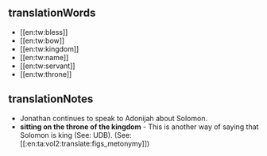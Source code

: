 ## translationWords

* [[en:tw:bless]]
* [[en:tw:bow]]
* [[en:tw:kingdom]]
* [[en:tw:name]]
* [[en:tw:servant]]
* [[en:tw:throne]]

## translationNotes

* Jonathan continues to speak to Adonijah about Solomon.
* **sitting on the throne of the kingdom** - This is another way of saying that Solomon is king (See: UDB). (See: [[:en:ta:vol2:translate:figs_metonymy]])
